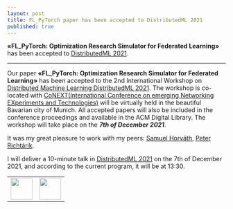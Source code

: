```yaml
---
layout: post
title: FL_PyTorch paper has been accepted to DistributedML 2021
published: true
---
```


**«FL_PyTorch: Optimization Research Simulator for Federated Learning»** has been accepted to [DistributedML 2021](https://distributedml.org/).

---

Our paper **«FL_PyTorch: Optimization Research Simulator for Federated Learning»** has been accepted to the 2nd International Workshop on [Distributed Machine Learning DistributedML 2021](https://distributedml.org/). 
The workshop is co-located with [CoNEXT(International Conference on emerging Networking EXperiments and Technologies)](https://conferences2.sigcomm.org/co-next/2021) 
will be virtually held in the beautiful Bavarian city of Munich. 
All accepted papers will also be included in the conference proceedings and available in the ACM Digital Library. 
The workshop will take place on the ***7th of December 2021***.

It was my great pleasure to work with my peers: [Samuel Horváth](https://samuelhorvath.github.io/), [Peter Richtárik](https://richtarik.org/). 

I will deliver a 10-minute talk in [DistributedML 2021](https://distributedml.org/program/) on the 7th of December 2021, and according to the current program, it will be at 13:30.

<table>
<tr>

<td> <img height="50px" src="https://burlachenkok.github.io/materials/acm-logo.png"/> </td>
<td> <img height="50px" src="https://burlachenkok.github.io/materials/clean-logo-white-background-small.png"/> </td>

</tr>
</table>
